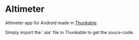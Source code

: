 # Altimeter
Altimeter app for Android made in 
[Thunkable](https://thunkable.com/#/).

Simply import the '.aia' file in Thunkable to get the souce-code.

